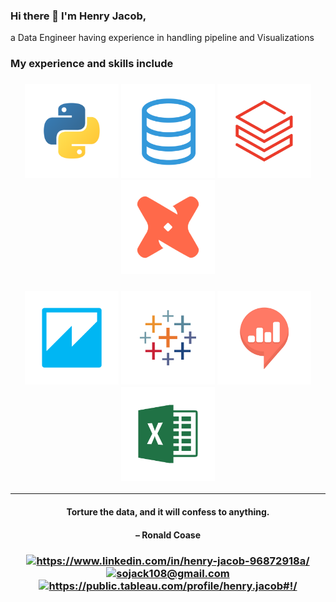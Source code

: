 ### Hi there 👋 I'm Henry Jacob,
a Data Engineer having experience in handling pipeline and Visualizations

### My experience and skills include





<h3 align="center">
  <img src="https://github.com/jacobjoe/assets/blob/main/python.png" width = "150">
  <img src="https://github.com/jacobjoe/assets/blob/main/sql.png" width = "150">
  <img src="https://github.com/jacobjoe/assets/blob/main/databricks.png" width = "150">
  <img src="https://github.com/jacobjoe/assets/blob/main/dbt.png" width = "150">
</h3>

<h3 align="center">
  <img src="https://github.com/jacobjoe/assets/blob/main/QuickSIght.png" width = "150">
  <img src="https://github.com/jacobjoe/assets/blob/main/tableau.png" width = "150">
  <img src="https://github.com/jacobjoe/assets/blob/main/redash.png" width = "150">
  <img src="https://github.com/jacobjoe/assets/blob/main/excel.png" width = "150">
</h3>

---

<h4 align="center">Torture the data, and it will confess to anything.</h4>
<h4 align="center">– Ronald Coase</h4>
<h3 align="center">
<!DOCTYPE html>
<html>
<body>
<div class='test'>
<a href="https://www.linkedin.com/in/henry-jacob-96872918a/"><img src="https://user-images.githubusercontent.com/64120284/107957398-6c9c0680-6f55-11eb-92a9-7b6c36b6d719.png" alt="https://www.linkedin.com/in/henry-jacob-96872918a/"></a>
<a href="mailto:sojack108@gmail.com"><img src="https://user-images.githubusercontent.com/64120284/107957826-082d7700-6f56-11eb-8fb1-090428976630.png" alt="sojack108@gmail.com"></a>
<a href="https://public.tableau.com/profile/henry.jacob#!/"><img src="https://user-images.githubusercontent.com/64120284/107956404-f8149800-6f53-11eb-8b4d-74a20bfa719e.png" alt="https://public.tableau.com/profile/henry.jacob#!/"></a>


</div>

</body>
</html>
</h3>

<!--
**jacobjoe/jacobjoe** is a ✨ _special_ ✨ repository because its `README.md` (this file) appears on your GitHub profile.

Here are some ideas to get you started:

- 🔭 I’m currently working on ...
- 🌱 I’m currently learning ...
- 👯 I’m looking to collaborate on ...
- 🤔 I’m looking for help with ...
- 💬 Ask me about ...
- 📫 How to reach me: ...
- 😄 Pronouns: ...
- ⚡ Fun fact: ...
-->
